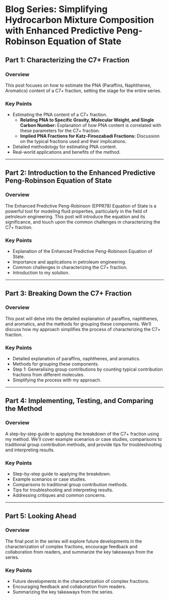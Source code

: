 # Blog Series: Simplifying Hydrocarbon Mixture Composition with Enhanced Predictive Peng-Robinson Equation of State

## Part 1: Characterizing the C7+ Fraction

### Overview
This post focuses on how to estimate the PNA (Paraffins, Naphthenes, Aromatics) content of a C7+ fraction, setting the stage for the entire series.

### Key Points
- Estimating the PNA content of a C7+ fraction.
  - **Relating PNA to Specific Gravity, Molecular Weight, and Single Carbon Number:** Explanation of how PNA content is correlated with these parameters for the C7+ fraction.
  - **Implied PNA Fractions for Katz-Firoozabadi Fractions:** Discussion on the typical fractions used and their implications.
- Detailed methodology for estimating PNA content.
- Real-world applications and benefits of the method.

---

## Part 2: Introduction to the Enhanced Predictive Peng-Robinson Equation of State

### Overview
The Enhanced Predictive Peng-Robinson (EPPR78) Equation of State is a powerful tool for modeling fluid properties, particularly in the field of petroleum engineering. This post will introduce the equation and its significance, and touch upon the common challenges in characterizing the C7+ fraction.

### Key Points
- Explanation of the Enhanced Predictive Peng-Robinson Equation of State.
- Importance and applications in petroleum engineering.
- Common challenges in characterizing the C7+ fraction.
- Introduction to my solution.

---

## Part 3: Breaking Down the C7+ Fraction

### Overview
This post will delve into the detailed explanation of paraffins, naphthenes, and aromatics, and the methods for grouping these components. We’ll discuss how my approach simplifies the process of characterizing the C7+ fraction.

### Key Points
- Detailed explanation of paraffins, naphthenes, and aromatics.
- Methods for grouping these components.
- Step 1: Generalising group contributions by counting typical contribution fractions from different molecules.
- Simplifying the process with my approach.

---

## Part 4: Implementing, Testing, and Comparing the Method

### Overview
A step-by-step guide to applying the breakdown of the C7+ fraction using my method. We'll cover example scenarios or case studies, comparisons to traditional group contribution methods, and provide tips for troubleshooting and interpreting results.

### Key Points
- Step-by-step guide to applying the breakdown.
- Example scenarios or case studies.
- Comparisons to traditional group contribution methods.
- Tips for troubleshooting and interpreting results.
- Addressing critiques and common concerns.

---

## Part 5: Looking Ahead

### Overview
The final post in the series will explore future developments in the characterization of complex fractions, encourage feedback and collaboration from readers, and summarize the key takeaways from the series.

### Key Points
- Future developments in the characterization of complex fractions.
- Encouraging feedback and collaboration from readers.
- Summarizing the key takeaways from the series.

